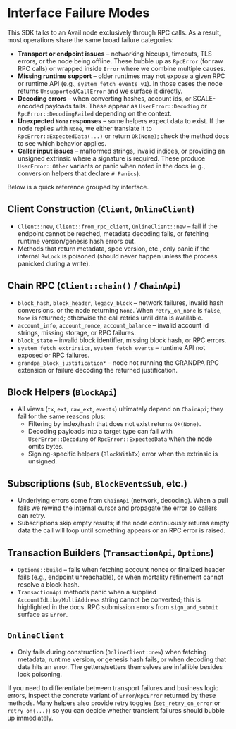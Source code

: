 # Interface Failure Modes

This SDK talks to an Avail node exclusively through RPC calls. As a result, most
operations share the same broad failure categories:

- **Transport or endpoint issues** – networking hiccups, timeouts, TLS errors,
  or the node being offline. These bubble up as `RpcError` (for raw RPC calls)
  or wrapped inside `Error` where we combine multiple causes.
- **Missing runtime support** – older runtimes may not expose a given RPC or
  runtime API (e.g., `system_fetch_events_v1`). In those cases the node returns
  `Unsupported`/`CallError` and we surface it directly.
- **Decoding errors** – when converting hashes, account ids, or SCALE-encoded
  payloads fails. These appear as `UserError::Decoding` or
  `RpcError::DecodingFailed` depending on the context.
- **Unexpected `None` responses** – some helpers expect data to exist. If the
  node replies with `None`, we either translate it to
  `RpcError::ExpectedData(...)` or return `Ok(None)`; check the method docs to
  see which behavior applies.
- **Caller input issues** – malformed strings, invalid indices, or providing an
  unsigned extrinsic where a signature is required. These produce
  `UserError::Other` variants or panic when noted in the docs (e.g., conversion
  helpers that declare `# Panics`).

Below is a quick reference grouped by interface.

## Client Construction (`Client`, `OnlineClient`)

- `Client::new`, `Client::from_rpc_client`, `OnlineClient::new` – fail if the
  endpoint cannot be reached, metadata decoding fails, or fetching runtime
  version/genesis hash errors out.
- Methods that return metadata, spec version, etc., only panic if the internal
  `RwLock` is poisoned (should never happen unless the process panicked during a
  write).

## Chain RPC (`Client::chain()` / `ChainApi`)

- `block_hash`, `block_header`, `legacy_block` – network failures, invalid hash
  conversions, or the node returning `None`. When `retry_on_none` is `false`,
  `None` is returned; otherwise the call retries until data is available.
- `account_info`, `account_nonce`, `account_balance` – invalid account id
  strings, missing storage, or RPC failures.
- `block_state` – invalid block identifier, missing block hash, or RPC errors.
- `system_fetch_extrinsics`, `system_fetch_events` – runtime API not exposed or
  RPC failures.
- `grandpa_block_justification*` – node not running the GRANDPA RPC extension or
  failure decoding the returned justification.

## Block Helpers (`BlockApi`)

- All views (`tx`, `ext`, `raw_ext`, `events`) ultimately depend on
  `ChainApi`; they fail for the same reasons plus:
  - Filtering by index/hash that does not exist returns `Ok(None)`.
  - Decoding payloads into a target type can fail with
    `UserError::Decoding` or `RpcError::ExpectedData` when the node omits
    bytes.
  - Signing-specific helpers (`BlockWithTx`) error when the extrinsic is
    unsigned.

## Subscriptions (`Sub`, `BlockEventsSub`, etc.)

- Underlying errors come from `ChainApi` (network, decoding). When a pull fails
  we rewind the internal cursor and propagate the error so callers can retry.
- Subscriptions skip empty results; if the node continuously returns empty data
  the call will loop until something appears or an RPC error is raised.

## Transaction Builders (`TransactionApi`, `Options`) 

- `Options::build` – fails when fetching account nonce or finalized header fails
  (e.g., endpoint unreachable), or when mortality refinement cannot resolve a
  block hash.
- `TransactionApi` methods panic when a supplied `AccountIdLike/MultiAddress`
  string cannot be converted; this is highlighted in the docs. RPC submission
  errors from `sign_and_submit` surface as `Error`.

## `OnlineClient`

- Only fails during construction (`OnlineClient::new`) when fetching metadata,
  runtime version, or genesis hash fails, or when decoding that data hits an
  error. The getters/setters themselves are infallible besides lock poisoning.

If you need to differentiate between transport failures and business logic
errors, inspect the concrete variant of `Error`/`RpcError` returned by these
methods. Many helpers also provide retry toggles (`set_retry_on_error` or
`retry_on(...)`) so you can decide whether transient failures should bubble up
immediately.
